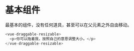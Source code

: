 # 基本组件

最基本的组件，没有任何道具，甚至可以在父元素之外自由移动。

```js
<vue-draggable-resizable>
  <p>你可以拖着我，按照自己的意愿调整大小。</p>
</vue-draggable-resizable>
```
